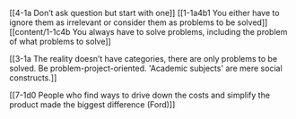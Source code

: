 [[4-1a Don’t ask question but start with one]]
[[1-1a4b1 You either have to ignore them as irrelevant or consider them as problems to be solved]]
[[content/1-1c4b You always have to solve problems, including the problem of what problems to solve]]

[[3-1a The reality doesn’t have categories, there are only problems to be solved. Be problem-project-oriented. 'Academic subjects' are mere social constructs.]]

[[7-1d0 People who find ways to drive down the costs and simplify the product made the biggest difference (Ford)]]
